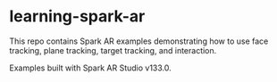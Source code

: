 # learning-spark-ar

This repo contains Spark AR examples demonstrating how to use face tracking, plane tracking, target tracking, and interaction. 

Examples built with Spark AR Studio v133.0.